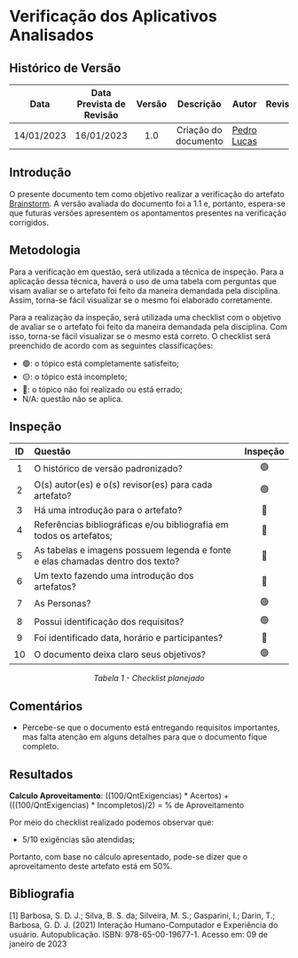 # Verificação dos Aplicativos Analisados
## <a>Histórico de Versão</a>
|    Data    | Data Prevista de Revisão | Versão |      Descrição       |                 Autor                 |                  Revisor                   |
| :--------: | :----------------------: | :----: | :------------------: | :-----------------------------------: | :----------------------------------------: |
| 14/01/2023 |        16/01/2023        |  1.0   | Criação do documento | [Pedro Lucas](https://github.com/PedroLSF) |  |

## <a>Introdução</a>
O presente documento tem como objetivo realizar a verificação do artefato [Brainstorm](../../../Elicitaco/Brainstorm.md). A versão avaliada do documento foi a 1.1 e, portanto, espera-se que futuras versões apresentem os apontamentos presentes na verificação corrigidos.


## <a>Metodologia</a>
Para a verificação em questão, será utilizada a técnica de inspeção. Para a aplicação dessa técnica, haverá o uso de uma tabela com perguntas que visam avaliar se o artefato foi feito da maneira demandada pela disciplina. Assim, torna-se fácil visualizar se o mesmo foi elaborado corretamente.

Para a realização da inspeção, será utilizada uma checklist com o objetivo de avaliar se o artefato foi feito da maneira demandada pela disciplina. Com isso, torna-se fácil visualizar se o mesmo está correto. O checklist será preenchido de acordo com as seguintes classificações:

* 🟢: o tópico está completamente satisfeito;
* 🟡: o tópico está incompleto;
* 🔴: o tópico não foi realizado ou está errado;
* N/A: questão não se aplica.

## Inspeção

<center>

|  ID   |                                        Questão        | Inspeção |
| :---: | :-----------------------------------------------------| :------: |
|   1   |O histórico de versão padronizado?           |🟢|
|   2   |O(s) autor(es) e o(s) revisor(es) para cada artefato?  |🟢|
|   3   |Há uma introdução para o artefato?     |🔴|
|   4   |Referências bibliográficas e/ou bibliografia em todos os artefatos;|🔴|
|   5   |As tabelas e imagens possuem legenda e fonte e elas chamadas dentro dos texto?|🔴|
|   6   |Um texto fazendo uma introdução dos artefatos?|🔴|
|   7   | As Personas?|🟢|
|   8   |Possui identificação dos requisitos?|🟢|
|   9   |Foi identificado data, horário e participantes?|🔴|
|   10   |O documento deixa claro seus objetivos?|🟢|
  
*Tabela 1 - Checklist planejado*

</center>

## <a>Comentários</a>

* Percebe-se que o documento está entregando requisitos importantes, mas falta atenção em alguns detalhes para que o documento fique completo.

## <a>Resultados</a>
<a>**Calculo Aproveitamento**</a>: ((100/QntExigencias) * Acertos) + (((100/QntExigencias) * Incompletos)/2) = % de Aproveitamento

Por meio do checklist realizado podemos observar que:
  
  * 5/10 exigências são atendidas;

Portanto, com base no cálculo apresentado, pode-se dizer que o aproveitamento deste artefato está em 50%.

## Bibliografia

[1] Barbosa, S. D. J.; Silva, B. S. da; Silveira, M. S.; Gasparini, I.; Darin, T.; Barbosa, G. D. J. (2021) Interação Humano-Computador e Experiência do usuário. Autopublicação. ISBN: 978-65-00-19677-1. Acesso em: 09 de janeiro de 2023
